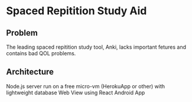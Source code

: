 # Spaced Repitition Study Aid
## Problem
The leading spaced repitition study tool, Anki, lacks important fetures and contains bad QOL problems.
## Architecture
Node.js server run on a free micro-vm (HerokuApp or other) with lightweight database
Web View using React
Android App